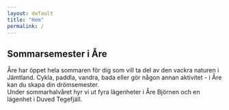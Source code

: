 ```yaml
---
layout: default
title: "Hem"
permalink: /
---
```


## Sommarsemester i Åre

Åre har öppet hela sommaren för dig som vill ta del av den
vackra naturen i Jämtland. Cykla, paddla, vandra, bada eller gör någon annan
aktivitet - i Åre kan du skapa din drömsemester.  
Under sommarhalvåret hyr vi ut fyra lägenheter i Åre Björnen och en lägenhet i
Duved Tegefjäll.
